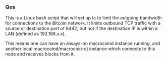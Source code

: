 ### Qos ###

This is a Linux bash script that will set up tc to limit the outgoing bandwidth for connections to the Bitcoin network. It limits outbound TCP traffic with a source or destination port of 6442, but not if the destination IP is within a LAN (defined as 192.168.x.x).

This means one can have an always-on macrocoind instance running, and another local macrocoind/macrocoin-qt instance which connects to this node and receives blocks from it.
